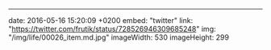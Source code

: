 ---
date: 2016-05-16 15:20:09 +0200
embed: "twitter"
link: "https://twitter.com/frutik/status/728526946309685248"
img: "/img/life/00026_item.md.jpg"
imageWidth: 530
imageHeight: 299
